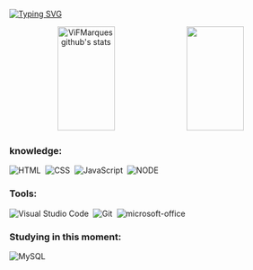  

[![Typing SVG](https://readme-typing-svg.herokuapp.com/?color=FFC300&size=35&center=true&vCenter=true&width=1000&lines=Hi,+My+name+is+Vitória+Marques;Brazilian+in+love+with+Front-End;+I'm+a+systems+development+student;Make+yourself+at+home!+:%29)](https://git.io/typing-svg)

<div align="center">  
  <img width="45%" height="185px" src="https://github-readme-stats.vercel.app/api?username=ViFMarques&show_icons=true&count_private=true&hide_border=true&title_color=00bfbf&icon_color=00bfbf&text_color=c9d1d9&bg_color=0d1117" alt="ViFMarques github's stats" /> 
  <img width="45%" height="185px" src="https://github-readme-stats.vercel.app/api/top-langs/?username=ViFMarques&layout=compact&hide_border=true&title_color=00bfbf&text_color=00bfbf&bg_color=0d1117" />
</div>

 
### knowledge:

![HTML](https://img.shields.io/badge/HTML5-E34F26?style=for-the-badge&logo=html5&logoColor=white)&nbsp; 
![CSS](https://img.shields.io/badge/CSS3-1572B6?style=for-the-badge&logo=css3&logoColor=white)&nbsp;
![JavaScript](https://img.shields.io/badge/JavaScript-F7DF1E?style=for-the-badge&logo=javascript&logoColor=black)&nbsp;
![NODE](https://img.shields.io/badge/Node.js-43853D?style=for-the-badge&logo=node.js&logoColor=white) &nbsp;

### Tools:
![Visual Studio Code](https://img.shields.io/badge/-Visual%20Studio%20Code-0D1117?style=for-the-badge&logo=visual-studio-code&logoColor=007ACC&labelColor=0D1117)&nbsp;
![Git](https://img.shields.io/badge/-Git-0D1117?style=for-the-badge&logo=git&labelColor=0D1117)&nbsp;
![microsoft-office](https://img.shields.io/badge/-microsoft_office-0D1117?style=for-the-badge&logo=microsoft-office&labelColor=0D1117)&nbsp;

  
### Studying in this moment:
![MySQL](https://img.shields.io/badge/MySQL-00000F?style=for-the-badge&logo=mysql&logoColor=white)&nbsp;
